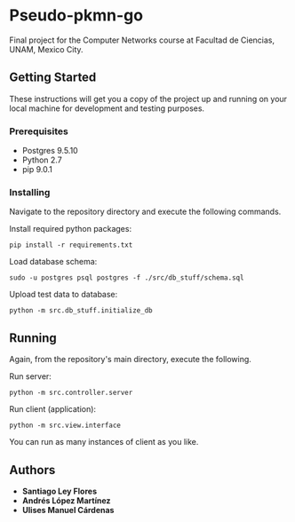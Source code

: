 # Pseudo-pkmn-go
Final project for the Computer Networks course at Facultad de Ciencias, UNAM, Mexico City. 

## Getting Started
These instructions will get you a copy of the project up and running on your local machine for development and testing purposes.

### Prerequisites

* Postgres 9.5.10
* Python 2.7
* pip 9.0.1

### Installing

Navigate to the repository directory and execute the following commands. 

Install required python packages:

```
pip install -r requirements.txt
```

Load database schema:

```
sudo -u postgres psql postgres -f ./src/db_stuff/schema.sql
```

Upload test data to database:

```
python -m src.db_stuff.initialize_db
```

## Running

Again, from the repository's main directory, execute the following.

Run server:

```
python -m src.controller.server
```

Run client (application):
```
python -m src.view.interface
```

You can run as many instances of client as you like. 

## Authors

* **Santiago Ley Flores**
* **Andrés López Martínez**
* **Ulises Manuel Cárdenas**
